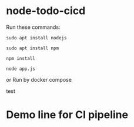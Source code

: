 # node-todo-cicd

Run these commands:


`sudo apt install nodejs`


`sudo apt install npm`


`npm install`

`node app.js`

or Run by docker compose

test

# Demo line for CI pipeline
